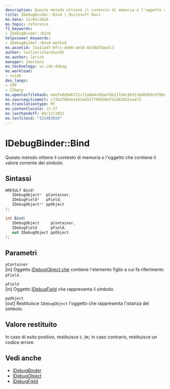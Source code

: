 ```yaml
---
description: Questo metodo ottiene il contesto di memoria o l'oggetto che contiene il valore corrente del simbolo.
title: IDebugBinder::Bind | Microsoft Docs
ms.date: 11/04/2016
ms.topic: reference
f1_keywords:
- IDebugBinder::Bind
helpviewer_keywords:
- IDebugBinder::Bind method
ms.assetid: 15a11ad7-0fcc-4e80-ae34-8a7dd7bae3c3
author: leslierichardson95
ms.author: lerich
manager: jmartens
ms.technology: vs-ide-debug
ms.workload:
- vssdk
dev_langs:
- CPP
- CSharp
ms.openlocfilehash: e6efe8d946721c11a664c89aefdb21fd4c8b513dd6d99c6f8680970a80e692ea
ms.sourcegitcommit: c72b2f603e1eb3a4157f00926df2e263831ea472
ms.translationtype: MT
ms.contentlocale: it-IT
ms.lasthandoff: 08/12/2021
ms.locfileid: "121403026"
---
```

# <a name="idebugbinderbind"></a>IDebugBinder::Bind
Questo metodo ottiene il contesto di memoria o l'oggetto che contiene il valore corrente del simbolo.

## <a name="syntax"></a>Sintassi

```cpp
HRESULT Bind( 
   IDebugObject*  pContainer,
   IDebugField*   pField,
   IDebugObject** ppObject
);
```

```csharp
int Bind(
   IDebugObject     pContainer,
   IDebugField      pField,
   out IDebugObject ppObject
);
```

## <a name="parameters"></a>Parametri
`pContainer`\
[in] Oggetto [IDebugObject che](../../../extensibility/debugger/reference/idebugobject.md) contiene l'elemento figlio a cui fa riferimento `pField` .

`pField`\
[in] Oggetto [IDebugField](../../../extensibility/debugger/reference/idebugfield.md) che rappresenta il simbolo.

`ppObject`\
[out] Restituisce `IDebugObject` l'oggetto che rappresenta l'istanza del simbolo.

## <a name="return-value"></a>Valore restituito
 In caso di esito positivo, restituisce `S_OK`; in caso contrario, restituisce un codice errore.

## <a name="see-also"></a>Vedi anche
- [IDebugBinder](../../../extensibility/debugger/reference/idebugbinder.md)
- [IDebugObject](../../../extensibility/debugger/reference/idebugobject.md)
- [IDebugField](../../../extensibility/debugger/reference/idebugfield.md)
